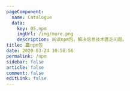 ```yaml
---
pageComponent: 
  name: Catalogue
  data: 
    key: 05.npm
    imgUrl: /img/more.png
    description: 阅读npm包，解决信息技术匮乏问题。
title: 🏛npm包
date: 2020-03-24 10:50:56
permalink: /npm
sidebar: false
article: false
comment: false
editLink: false
---
```

